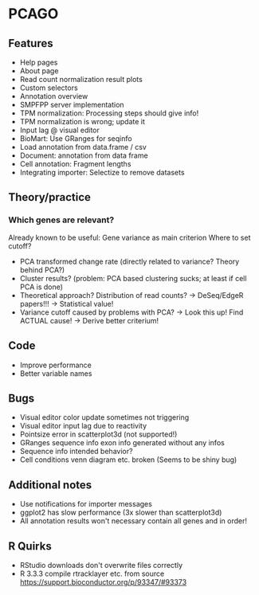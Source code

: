 # PCAGO

## Features

* Help pages
* About page
* Read count normalization result plots
* Custom selectors
* Annotation overview
* SMPFPP server implementation
* TPM normalization: Processing steps should give info!
* TPM normalization is wrong; update it
* Input lag @ visual editor
* BioMart: Use GRanges for seqinfo
* Load annotation from data.frame / csv
* Document: annotation from data frame
* Cell annotation: Fragment lengths
* Integrating importer: Selectize to remove datasets

## Theory/practice

### Which genes are relevant?

Already known to be useful: Gene variance as main criterion
Where to set cutoff?

* PCA transformed change rate (directly related to variance? Theory behind PCA?)
* Cluster results? (problem: PCA based clustering sucks; at least if cell PCA is done)
* Theoretical approach? Distribution of read counts? -> DeSeq/EdgeR papers!!! -> Statistical value!
* Variance cutoff caused by problems with PCA? -> Look this up! Find ACTUAL cause! -> Derive better criterium!


## Code

* Improve performance
* Better variable names

## Bugs

* Visual editor color update sometimes not triggering
* Visual editor input lag due to reactivity
* Pointsize error in scatterplot3d (not supported!)
* GRanges sequence info exon info generated without any infos
* Sequence info intended behavior?
* Cell conditions venn diagram etc. broken (Seems to be shiny bug)

## Additional notes

* Use notifications for importer messages
* ggplot2 has slow performance (3x slower than scatterplot3d)
* All annotation results won't necessary contain all genes and in order!

## R Quirks

* RStudio downloads don't overwrite files correctly
* R 3.3.3 compile rtracklayer etc. from source https://support.bioconductor.org/p/93347/#93373
